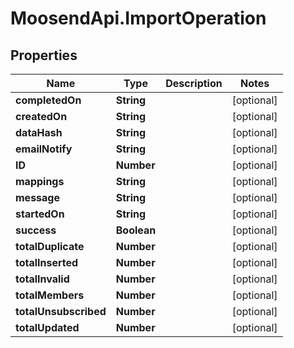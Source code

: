 # MoosendApi.ImportOperation

## Properties
Name | Type | Description | Notes
------------ | ------------- | ------------- | -------------
**completedOn** | **String** |  | [optional] 
**createdOn** | **String** |  | [optional] 
**dataHash** | **String** |  | [optional] 
**emailNotify** | **String** |  | [optional] 
**ID** | **Number** |  | [optional] 
**mappings** | **String** |  | [optional] 
**message** | **String** |  | [optional] 
**startedOn** | **String** |  | [optional] 
**success** | **Boolean** |  | [optional] 
**totalDuplicate** | **Number** |  | [optional] 
**totalInserted** | **Number** |  | [optional] 
**totalInvalid** | **Number** |  | [optional] 
**totalMembers** | **Number** |  | [optional] 
**totalUnsubscribed** | **Number** |  | [optional] 
**totalUpdated** | **Number** |  | [optional] 


